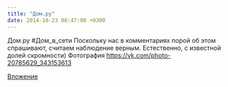 ```yaml
---
title: "Дом.ру"
date: 2014-10-23 08:47:00 +0300
---
```


Дом.ру
#Дом_в_сети
Поскольку нас в комментариях порой об этом спрашивают, считаем наблюдение верным.
Естественно, с известной долей скромности)
Фотография
https://vk.com/photo-20785629_343153613

[Вложение](https://vk.com/photo-20785629_343153613)
